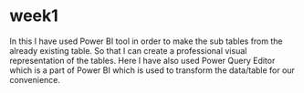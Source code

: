 # week1
In this I have used Power BI tool in order to make the sub tables from the already existing table. So that I can create a professional visual representation of the tables. Here I have also used Power Query Editor which is a part of Power BI which is used to transform the data/table for our convenience.
